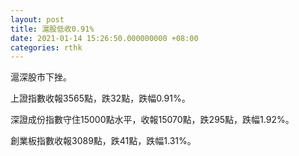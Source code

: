 ```yaml
---
layout: post
title: 滬股低收0.91%
date: 2021-01-14 15:26:50.000000000 +08:00
categories: rthk
---
```


滬深股市下挫。

上證指數收報3565點，跌32點，跌幅0.91%。

深證成份指數守住15000點水平，收報15070點，跌295點，跌幅1.92%。

創業板指數收報3089點，跌41點，跌幅1.31%。
